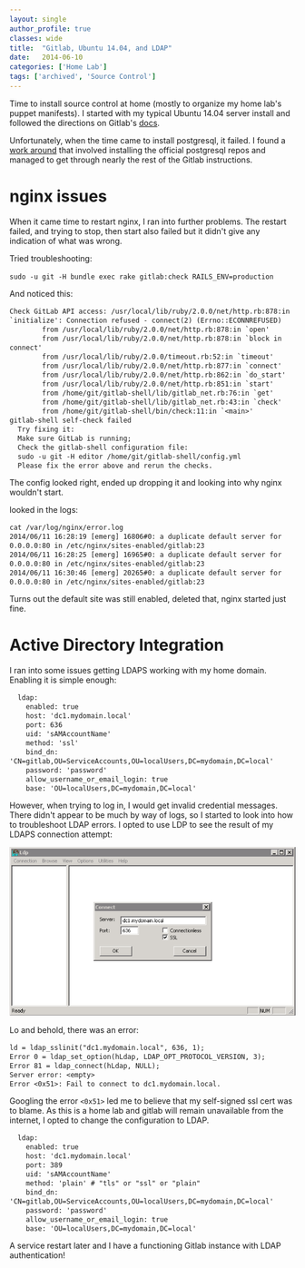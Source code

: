 ```yaml
---
layout: single
author_profile: true
classes: wide
title:  "Gitlab, Ubuntu 14.04, and LDAP"
date:   2014-06-10
categories: ['Home Lab']
tags: ['archived', 'Source Control']
---
```

Time to install source control at home (mostly to organize my home lab's puppet manifests). I started with my typical Ubuntu 14.04 server install and followed the directions on Gitlab's [docs](https://gitlab.com/gitlab-org/gitlab-ce/blob/6-9-stable/doc/install/installation.md).

Unfortunately, when the time came to install postgresql, it failed. I found a [work around](http://ubuntuhandbook.org/index.php/2014/02/install-postgresql-ubuntu-14-04/) that involved installing the official postgresql repos and managed to get through nearly the rest of the Gitlab instructions.

# nginx issues

When it came time to restart nginx, I ran into further problems. The restart failed, and trying to stop, then start also failed but it didn't give any indication of what was wrong.

Tried troubleshooting:

`sudo -u git -H bundle exec rake gitlab:check RAILS_ENV=production`

And noticed this:

```
Check GitLab API access: /usr/local/lib/ruby/2.0.0/net/http.rb:878:in `initialize': Connection refused - connect(2) (Errno::ECONNREFUSED)
        from /usr/local/lib/ruby/2.0.0/net/http.rb:878:in `open'
        from /usr/local/lib/ruby/2.0.0/net/http.rb:878:in `block in connect'
        from /usr/local/lib/ruby/2.0.0/timeout.rb:52:in `timeout'
        from /usr/local/lib/ruby/2.0.0/net/http.rb:877:in `connect'
        from /usr/local/lib/ruby/2.0.0/net/http.rb:862:in `do_start'
        from /usr/local/lib/ruby/2.0.0/net/http.rb:851:in `start'
        from /home/git/gitlab-shell/lib/gitlab_net.rb:76:in `get'
        from /home/git/gitlab-shell/lib/gitlab_net.rb:43:in `check'
        from /home/git/gitlab-shell/bin/check:11:in `<main>'
gitlab-shell self-check failed
  Try fixing it:
  Make sure GitLab is running;
  Check the gitlab-shell configuration file:
  sudo -u git -H editor /home/git/gitlab-shell/config.yml
  Please fix the error above and rerun the checks.
```

The config looked right, ended up dropping it and looking into why nginx wouldn't start.

looked in the logs:

```
cat /var/log/nginx/error.log
2014/06/11 16:28:19 [emerg] 16806#0: a duplicate default server for 0.0.0.0:80 in /etc/nginx/sites-enabled/gitlab:23
2014/06/11 16:28:25 [emerg] 16965#0: a duplicate default server for 0.0.0.0:80 in /etc/nginx/sites-enabled/gitlab:23
2014/06/11 16:30:46 [emerg] 20265#0: a duplicate default server for 0.0.0.0:80 in /etc/nginx/sites-enabled/gitlab:23
```

Turns out the default site was still enabled, deleted that, nginx started just fine.

# Active Directory Integration

I ran into some issues getting LDAPS working with my home domain. Enabling it is simple enough:

```language-yml
  ldap:
    enabled: true
    host: 'dc1.mydomain.local'
    port: 636
    uid: 'sAMAccountName'
    method: 'ssl'
    bind_dn: 'CN=gitlab,OU=ServiceAccounts,OU=localUsers,DC=mydomain,DC=local'
    password: 'password'
    allow_username_or_email_login: true
    base: 'OU=localUsers,DC=mydomain,DC=local'
```

However, when trying to log in, I would get invalid credential messages. There didn't appear to be much by way of logs, so I started to look into how to troubleshoot LDAP errors. I opted to use LDP to see the result of my LDAPS connection attempt:

![Gitlab Post Hook](/images/posts/ldap.png)

Lo and behold, there was an error:

```
ld = ldap_sslinit("dc1.mydomain.local", 636, 1);
Error 0 = ldap_set_option(hLdap, LDAP_OPT_PROTOCOL_VERSION, 3);
Error 81 = ldap_connect(hLdap, NULL);
Server error: <empty>
Error <0x51>: Fail to connect to dc1.mydomain.local.
```

Googling the error `<0x51>` led me to believe that my self-signed ssl cert was to blame. As this is a home lab and gitlab will remain unavailable from the internet, I opted to change the configuration to LDAP.

```language-yml
  ldap:
    enabled: true
    host: 'dc1.mydomain.local'
    port: 389
    uid: 'sAMAccountName'
    method: 'plain' # "tls" or "ssl" or "plain"
    bind_dn: 'CN=gitlab,OU=ServiceAccounts,OU=localUsers,DC=mydomain,DC=local'
    password: 'password'
    allow_username_or_email_login: true
    base: 'OU=localUsers,DC=mydomain,DC=local'
```

A service restart later and I have a functioning Gitlab instance with LDAP authentication!

